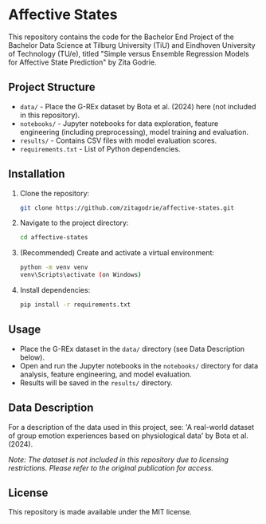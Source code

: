 # Affective States

This repository contains the code for the Bachelor End Project of the Bachelor Data Science at Tilburg University (TiU) and Eindhoven University of Technology (TU/e), titled "Simple versus Ensemble Regression Models for Affective State Prediction" by Zita Godrie.

## Project Structure

- `data/` - Place the G-REx dataset by Bota et al. (2024) here (not included in this repository).
- `notebooks/` - Jupyter notebooks for data exploration, feature engineering (including preprocessing), model training and evaluation.
- `results/` - Contains CSV files with model evaluation scores.
- `requirements.txt` - List of Python dependencies.

## Installation

1. Clone the repository:
   ```bash
   git clone https://github.com/zitagodrie/affective-states.git
   ```
2. Navigate to the project directory:
   ```bash
   cd affective-states
   ```
3. (Recommended) Create and activate a virtual environment:
   ```bash
   python -m venv venv
   venv\Scripts\activate (on Windows)
   ```
4. Install dependencies:
   ```bash
   pip install -r requirements.txt
   ```

## Usage

- Place the G-REx dataset in the `data/` directory (see Data Description below).
- Open and run the Jupyter notebooks in the `notebooks/` directory for data analysis, feature engineering, and model evaluation.
- Results will be saved in the `results/` directory.

## Data Description

For a description of the data used in this project, see: 'A real-world dataset of group emotion experiences based on physiological data' by Bota et al. (2024).

*Note: The dataset is not included in this repository due to licensing restrictions. Please refer to the original publication for access.*

## License

This repository is made available under the MIT license.
